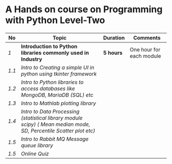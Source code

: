 #  A Hands on course on Programming with Python Level-Two
### 

|**No** | **Topic**         |**Duration** | **Comments**|
|------ | ----------------- |-------------|-------------|
|   *1* | **Introduction to Python libraries commonly used in Industry** | **5 hours** | One hour for each module|
|   *1.1* | *Intro to Creating a simple UI in python using tkinter framework*            | | |
|   *1.2* | *Intro to Python libraries to access databases like MongoDB, MariaDB (SQL) etc*            | | |
|   *1.3* | *Intro to Mathlab plotting library*            | | |
|   *1.4* | *Intro to Data Processing (statistical library module scipy) ( Mean median mode, SD, Percentile  Scatter plot etc)*            | | |
|   *1.5* | *Intro to Rabbit MQ Message queue library*            | | |
|   *1.5* | *Online Quiz*            | | |

